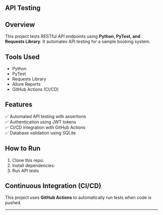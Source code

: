 ## API Testing

## Overview
This project tests RESTful API endpoints using **Python, PyTest, and Requests Library**.  It automates API testing for a sample booking system.

## Tools Used
- Python  
- PyTest  
- Requests Library  
- Allure Reports  
- GitHub Actions (CI/CD)

## Features
✅ Automated API testing with assertions  
✅ Authentication using JWT tokens  
✅ CI/CD integration with GitHub Actions  
✅ Database validation using SQLite  

## How to Run
1. Clone this repo:
2. Install dependencies:
3. Run API tests


## Continuous Integration (CI/CD)
This project uses **GitHub Actions** to automatically run tests when code is pushed.

---





